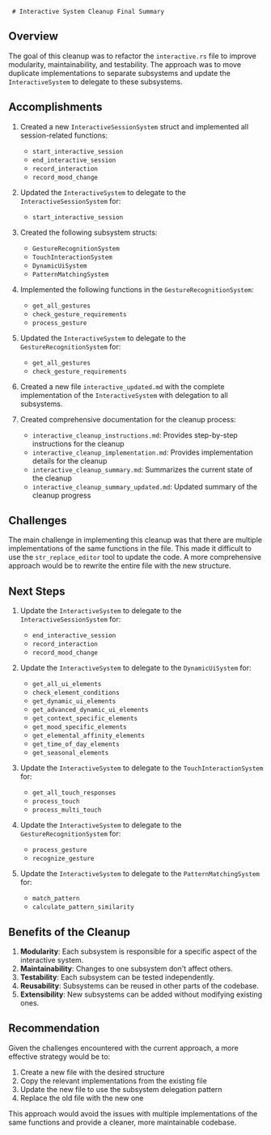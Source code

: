      # Interactive System Cleanup Final Summary

## Overview

The goal of this cleanup was to refactor the `interactive.rs` file to improve modularity, maintainability, and testability. The approach was to move duplicate implementations to separate subsystems and update the `InteractiveSystem` to delegate to these subsystems.

## Accomplishments

1. Created a new `InteractiveSessionSystem` struct and implemented all session-related functions:
   - `start_interactive_session`
   - `end_interactive_session`
   - `record_interaction`
   - `record_mood_change`

2. Updated the `InteractiveSystem` to delegate to the `InteractiveSessionSystem` for:
   - `start_interactive_session`

3. Created the following subsystem structs:
   - `GestureRecognitionSystem`
   - `TouchInteractionSystem`
   - `DynamicUiSystem`
   - `PatternMatchingSystem`

4. Implemented the following functions in the `GestureRecognitionSystem`:
   - `get_all_gestures`
   - `check_gesture_requirements`
   - `process_gesture`

5. Updated the `InteractiveSystem` to delegate to the `GestureRecognitionSystem` for:
   - `get_all_gestures`
   - `check_gesture_requirements`

6. Created a new file `interactive_updated.md` with the complete implementation of the `InteractiveSystem` with delegation to all subsystems.

7. Created comprehensive documentation for the cleanup process:
   - `interactive_cleanup_instructions.md`: Provides step-by-step instructions for the cleanup
   - `interactive_cleanup_implementation.md`: Provides implementation details for the cleanup
   - `interactive_cleanup_summary.md`: Summarizes the current state of the cleanup
   - `interactive_cleanup_summary_updated.md`: Updated summary of the cleanup progress

## Challenges

The main challenge in implementing this cleanup was that there are multiple implementations of the same functions in the file. This made it difficult to use the `str_replace_editor` tool to update the code. A more comprehensive approach would be to rewrite the entire file with the new structure.

## Next Steps

1. Update the `InteractiveSystem` to delegate to the `InteractiveSessionSystem` for:
   - `end_interactive_session`
   - `record_interaction`
   - `record_mood_change`

2. Update the `InteractiveSystem` to delegate to the `DynamicUiSystem` for:
   - `get_all_ui_elements`
   - `check_element_conditions`
   - `get_dynamic_ui_elements`
   - `get_advanced_dynamic_ui_elements`
   - `get_context_specific_elements`
   - `get_mood_specific_elements`
   - `get_elemental_affinity_elements`
   - `get_time_of_day_elements`
   - `get_seasonal_elements`

3. Update the `InteractiveSystem` to delegate to the `TouchInteractionSystem` for:
   - `get_all_touch_responses`
   - `process_touch`
   - `process_multi_touch`

4. Update the `InteractiveSystem` to delegate to the `GestureRecognitionSystem` for:
   - `process_gesture`
   - `recognize_gesture`

5. Update the `InteractiveSystem` to delegate to the `PatternMatchingSystem` for:
   - `match_pattern`
   - `calculate_pattern_similarity`

## Benefits of the Cleanup

1. **Modularity**: Each subsystem is responsible for a specific aspect of the interactive system.
2. **Maintainability**: Changes to one subsystem don't affect others.
3. **Testability**: Each subsystem can be tested independently.
4. **Reusability**: Subsystems can be reused in other parts of the codebase.
5. **Extensibility**: New subsystems can be added without modifying existing ones.

## Recommendation

Given the challenges encountered with the current approach, a more effective strategy would be to:

1. Create a new file with the desired structure
2. Copy the relevant implementations from the existing file
3. Update the new file to use the subsystem delegation pattern
4. Replace the old file with the new one

This approach would avoid the issues with multiple implementations of the same functions and provide a cleaner, more maintainable codebase.